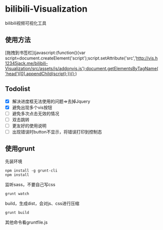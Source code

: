 # bilibili-Visualization
bilibili视频可视化工具

## 使用方法

[拖拽到书签栏](javascript:(function(){var script=document.createElement('script');script.setAttribute('src','http://vis.h12345jack.me/bilibili-Visualization/src/assets/js/addonvis.js');document.getElementsByTagName('head')[0].appendChild(script);})();)


## Todolist
- [x] 解决进度框无法使用的问题=>去掉Jquery
- [x] 避免出现多个vis按钮
- [ ] 避免多次点击无效的情况
- [ ] 双击跳转
- [ ] 更友好的使用说明
- [ ] 出现错误时button不显示，将错误打印到控制态

## 使用grunt

先装环境

    npm install -g grunt-cli
    npm install

监听sass，不要自己写css

    grunt watch

build，生成dist，会对js、css进行压缩

    grunt build

其他命令看gruntfile.js
